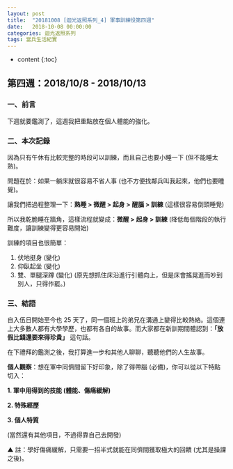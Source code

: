 ```yaml
---
layout: post
title:  "20181008 [迴光返照系列_4] 軍事訓練役第四週"
date:   2018-10-08 00:00:00
categories: 迴光返照系列
tags: 當兵生活紀實
---
```



* content
{:toc}


## 第四週：2018/10/8 - 2018/10/13
### 一、前言
下週就要鑑測了，這週我把重點放在個人體能的強化。


### 二、本次記錄
因為只有午休有比較完整的時段可以訓練，而且自己也要小睡一下 (但不能睡太熟)。

問題在於：如果一躺床就很容易不省人事 (也不方便找鄰兵叫我起來，他們也要睡覺)。

讓我們把過程整理一下：**熟睡 > 微醒 > 起身 > 醒腦 > 訓練**
(這樣很容易倒頭睡覺)


所以我乾脆睡在牆角，這樣流程就變成：**微醒 > 起身 > 訓練**
(降低每個階段的執行難度，讓訓練變得更容易開始)

訓練的項目也很簡單：
1. 伏地挺身 (變化)
2. 仰臥起坐 (變化)
3. 雙、單腿深蹲 (變化)
(原先想抓住床沿進行引體向上，但是床會搖晃進而吵到別人，只得作罷。)


### 三、結語
自入伍日開始至今也 25 天了，同一個班上的弟兄在溝通上變得比較熱絡。這個連上大多數人都有大學學歷，也都有各自的故事。而大家都在新訓期間體認到：**「放假比錢還要來得珍貴」** 這句話。

在下禮拜的鑑測之後，我打算進一步和其他人聊聊，聽聽他們的人生故事。


**個人觀察**：想在軍中同儕間留下好印象，除了得帶腦 (必備)，你可以從以下特點切入：

**1. 軍中用得到的技能 (體能、傷痛緩解)**

**2. 特殊經歷**

**3. 個人特質**

(當然還有其他項目，不過得靠自己去開發)

▲ 註：學好傷痛緩解，只需要一招半式就能在同儕間獲取極大的回饋 (尤其是操課之後)。